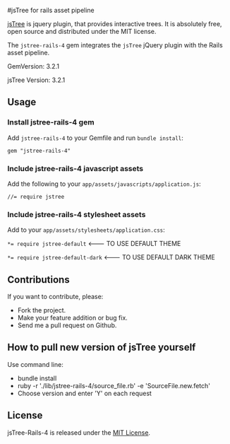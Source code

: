 #jsTree for rails asset pipeline

[jsTree](https://github.com/vakata/jstree) is jquery plugin, that provides interactive trees. It is absolutely free, open source and distributed under the MIT license.

The `jstree-rails-4` gem integrates the `jsTree` jQuery plugin with the Rails asset pipeline.

GemVersion: 3.2.1

jsTree Version: 3.2.1

## Usage

### Install jstree-rails-4 gem

Add `jstree-rails-4` to your Gemfile and run `bundle install`:

  `gem "jstree-rails-4"`

### Include jstree-rails-4 javascript assets

Add the following to your `app/assets/javascripts/application.js`:

  `//= require jstree`

### Include jstree-rails-4 stylesheet assets

Add to your `app/assets/stylesheets/application.css`:

  `*= require jstree-default`  <--- TO USE DEFAULT THEME

  `*= require jstree-default-dark`  <--- TO USE DEFAULT DARK THEME

## Contributions

If you want to contribute, please:

  * Fork the project.
  * Make your feature addition or bug fix.
  * Send me a pull request on Github.

## How to pull new version of jsTree yourself

Use command line:

  * bundle install
  * ruby -r './lib/jstree-rails-4/source_file.rb' -e 'SourceFile.new.fetch'
  * Choose version and enter 'Y' on each request

## License

jsTree-Rails-4 is released under the [MIT License](http://www.opensource.org/licenses/MIT).

